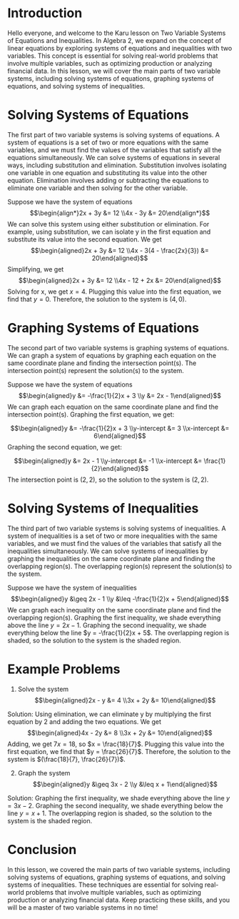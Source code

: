 # Introduction

Hello everyone, and welcome to the Karu lesson on Two Variable Systems of Equations and Inequalities. In Algebra 2, we expand on the concept of linear equations by exploring systems of equations and inequalities with two variables. This concept is essential for solving real-world problems that involve multiple variables, such as optimizing production or analyzing financial data. In this lesson, we will cover the main parts of two variable systems, including solving systems of equations, graphing systems of equations, and solving systems of inequalities.

# Solving Systems of Equations

The first part of two variable systems is solving systems of equations. A system of equations is a set of two or more equations with the same variables, and we must find the values of the variables that satisfy all the equations simultaneously. We can solve systems of equations in several ways, including substitution and elimination. Substitution involves isolating one variable in one equation and substituting its value into the other equation. Elimination involves adding or subtracting the equations to eliminate one variable and then solving for the other variable.

Suppose we have the system of equations $$\begin{align*}2x + 3y &= 12 \\4x - 3y &= 20\end{align*}$$
We can solve this system using either substitution or elimination. For example, using substitution, we can isolate y in the first equation and substitute its value into the second equation. We get $$\begin{aligned}2x + 3y &= 12 \\4x - 3(4 - \frac{2x}{3}) &= 20\end{aligned}$$
Simplifying, we get $$\begin{aligned}2x + 3y &= 12 \\4x - 12 + 2x &= 20\end{aligned}$$
Solving for x, we get $x = 4$. Plugging this value into the first equation, we find that $y = 0$. Therefore, the solution to the system is $(4, 0)$.

# Graphing Systems of Equations

The second part of two variable systems is graphing systems of equations. We can graph a system of equations by graphing each equation on the same coordinate plane and finding the intersection point(s). The intersection point(s) represent the solution(s) to the system.

Suppose we have the system of equations $$\begin{aligned}y &= -\frac{1}{2}x + 3 \\y &= 2x - 1\end{aligned}$$
We can graph each equation on the same coordinate plane and find the intersection point(s). Graphing the first equation, we get:

$$\begin{aligned}y &= -\frac{1}{2}x + 3 \\y-intercept &= 3 \\x-intercept &= 6\end{aligned}$$
Graphing the second equation, we get:

$$\begin{aligned}y &= 2x - 1 \\y-intercept &= -1 \\x-intercept &= \frac{1}{2}\end{aligned}$$
The intersection point is $(2, 2)$, so the solution to the system is $(2, 2)$.

# Solving Systems of Inequalities

The third part of two variable systems is solving systems of inequalities. A system of inequalities is a set of two or more inequalities with the same variables, and we must find the values of the variables that satisfy all the inequalities simultaneously. We can solve systems of inequalities by graphing the inequalities on the same coordinate plane and finding the overlapping region(s). The overlapping region(s) represent the solution(s) to the system.

Suppose we have the system of inequalities $$\begin{aligned}y &\geq 2x - 1 \\y &\leq -\frac{1}{2}x + 5\end{aligned}$$
We can graph each inequality on the same coordinate plane and find the overlapping region(s). Graphing the first inequality, we shade everything above the line $y = 2x - 1$. Graphing the second inequality, we shade everything below the line $y = -\frac{1}{2}x + 5$. The overlapping region is shaded, so the solution to the system is the shaded region.

# Example Problems

1) Solve the system $$\begin{aligned}2x - y &= 4 \\3x + 2y &= 10\end{aligned}$$

Solution: Using elimination, we can eliminate y by multiplying the first equation by 2 and adding the two equations. We get $$\begin{aligned}4x - 2y &= 8 \\3x + 2y &= 10\end{aligned}$$
Adding, we get $7x = 18$, so $x = \frac{18}{7}$. Plugging this value into the first equation, we find that $y = \frac{26}{7}$. Therefore, the solution to the system is $(\frac{18}{7}, \frac{26}{7})$.

2) Graph the system $$\begin{aligned}y &\geq 3x - 2 \\y &\leq x + 1\end{aligned}$$

Solution: Graphing the first inequality, we shade everything above the line $y = 3x - 2$. Graphing the second inequality, we shade everything below the line $y = x + 1$. The overlapping region is shaded, so the solution to the system is the shaded region.

# Conclusion

In this lesson, we covered the main parts of two variable systems, including solving systems of equations, graphing systems of equations, and solving systems of inequalities. These techniques are essential for solving real-world problems that involve multiple variables, such as optimizing production or analyzing financial data. Keep practicing these skills, and you will be a master of two variable systems in no time!
